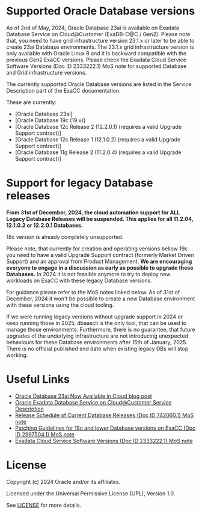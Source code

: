# Supported Oracle Database versions

As of 2nd of May, 2024, Oracle Database 23ai is available on Exadata Database Service on Cloud@Customer (ExaDB-C@C / Gen2). Please note that, you need to have grid infrastructure version 23.1.x or later to be able to create 23ai Database environments. The 23.1.x grid infrastructure version is only available with Oracle Linux 8 and it is backward compatible with the previous Gen2 ExaCC versions. Please check the Exadata Cloud Service Software Versions (Doc ID 2333222.1) MoS note for supported Database and Grid infrastructure versions.

The currently supported Oracle Database versions are listed in the Service Description part of the ExaCC documentation.

These are currently:

- [Oracle Database 23ai]
- [Oracle Database 19c (19.x)]
- [Oracle Database 12c Release 2 (12.2.0.1) (requires a valid Upgrade Support contract)]
- [Oracle Database 12c Release 1 (12.1.0.2) (requires a valid Upgrade Support contract)]
- [Oracle Database 11g Release 2 (11.2.0.4) (requires a valid Upgrade Support contract)]

# Support for legacy Database releases

**From 31st of December, 2024, the cloud automation support for ALL Legacy Database Releases will be suspended. This applies for all 11.2.04, 12.1.0.2 or 12.2.0.1 Databases.** 

18c version is already completely unsupported.

Please note, that currently for creation and operating versions bellow 19c you need to have a valid Upgrade Support contract (formerly Market Driven Support) and an approval from Product Management. **We are encouraging everyone to engage in a discussion as early as possible to upgrade these Databases.** In 2024 it is not feasible anymore to try to deploy new workloads on ExaCC with these legacy Database versions. 

For guidance please refer to the MoS notes linked below. As of 31st of December, 2024 it won't be possible to create a new Database environment with these versions using the cloud tooling.

If we were running legacy versions without upgrade support in 2024 or keep running those in 2025, dbaascli is the only tool, that can be used to manage those environments. Furthermore, there is no guarantee, that future upgrades of the underlying infrastructure are not introducing unexpected behaviours for these Database environments after 15th of January, 2025. There is no official published end date when existing legacy DBs will stop working.

# Useful Links

- [Oracle Database 23ai Now Available in Cloud blog post](https://blogs.oracle.com/database/post/oracle-database-23ai-now-available-in-the-cloud)
- [Oracle Exadata Database Service on Cloud@Customer Service Description](https://docs.oracle.com/en/engineered-systems/exadata-cloud-at-customer/ecccm/ecc-system-config-options.html#GUID-D35869C4-7F3F-423A-A498-1E74A4BD5F0C)
- [Release Schedule of Current Database Releases (Doc ID 742060.1) MoS note](https://support.oracle.com/epmos/faces/DocContentDisplay?id=742060.1)
- [Patching Guidelines for 18c and lower Database versions on ExaCC (Doc ID 2997504.1) MoS note](https://support.oracle.com/epmos/faces/DocumentDisplay?_afrLoop=461464200650747&id=2997504.1&_adf.ctrl-state=cpak90hw7_252)
- [Exadata Cloud Service Software Versions (Doc ID 2333222.1) MoS note](https://support.oracle.com/epmos/faces/DocumentDisplay?id=2333222.1&displayIndex=6#aref_section21)

# License

Copyright (c) 2024 Oracle and/or its affiliates.

Licensed under the Universal Permissive License (UPL), Version 1.0.

See [LICENSE](https://github.com/oracle-devrel/technology-engineering/blob/main/LICENSE) for more details.
